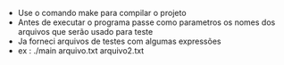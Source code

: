- Use o comando make para compilar o projeto
- Antes de executar o programa passe como parametros os nomes dos arquivos que serão usado para teste
- Ja forneci arquivos de testes com algumas expressões
- ex : ./main arquivo.txt arquivo2.txt